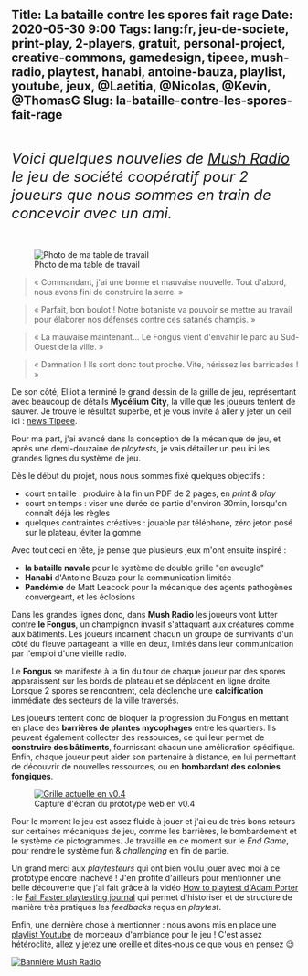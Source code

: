 Title: La bataille contre les spores fait rage
Date: 2020-05-30 9:00
Tags: lang:fr, jeu-de-societe, print-play, 2-players, gratuit, personal-project, creative-commons, gamedesign, tipeee, mush-radio, playtest, hanabi, antoine-bauza, playlist, youtube, jeux, @Laetitia, @Nicolas, @Kevin, @ThomasG
Slug: la-bataille-contre-les-spores-fait-rage
---

<p class="intro">
Voici quelques nouvelles de <a href="https://fr.tipeee.com/mush-radio">Mush Radio</a>
le jeu de société coopératif pour 2 joueurs que nous sommes en train de concevoir avec un ami.
</p>

<figure>
  <img alt="Photo de ma table de travail" src="images/2020/05/wip-MushRadio.jpg">
  <figcaption>Photo de ma table de travail</figcaption>
</figure>

> « Commandant, j'ai une bonne et mauvaise nouvelle.
> Tout d'abord, nous avons fini de construire la serre.  »

> « Parfait, bon boulot ! Notre botaniste va pouvoir se mettre au travail pour élaborer nos défenses contre ces satanés champis. »

> « La mauvaise maintenant... Le Fongus vient d'envahir le parc au Sud-Ouest de la ville. »

> « Damnation ! Ils sont donc tout proche. Vite, hérissez les barricades ! »

De son côté, Elliot a terminé le grand dessin de la grille de jeu,
représentant avec beaucoup de détails **Mycélium City**, la ville que les joueurs tentent de sauver.
Je trouve le résultat superbe, et je vous invite à aller y jeter un oeil ici : [news Tipeee](https://fr.tipeee.com/mush-radio/news/85460).

Pour ma part, j'ai avancé dans la conception de la mécanique de jeu,
et après une demi-douzaine de _playtests_, je vais détailler un peu ici les grandes lignes du système de jeu.

Dès le début du projet, nous nous sommes fixé quelques objectifs :

- court en taille : produire à la fin un PDF de 2 pages, en _print & play_
- court en temps : viser une durée de partie d'environ 30min, lorsqu'on connaît déjà les règles
- quelques contraintes créatives : jouable par téléphone, zéro jeton posé sur le plateau, éviter la gomme

Avec tout ceci en tête, je pense que plusieurs jeux m'ont ensuite inspiré :

* **la bataille navale** pour le système de double grille "en aveugle"
* **Hanabi** d'Antoine Bauza pour la communication limitée
* **Pandémie** de Matt Leacock pour la mécanique des agents pathogènes convergeant, et les éclosions

Dans les grandes lignes donc, dans **Mush Radio** les joueurs vont lutter contre **le Fongus**,
un champignon invasif s'attaquant aux créatures comme aux bâtiments.
Les joueurs incarnent chacun un groupe de survivants d'un côté du fleuve partageant la ville en deux,
limités dans leur communication par l'emploi d'une vieille radio.

Le **Fongus** se manifeste à la fin du tour de chaque joueur par des spores apparaissent sur les bords de plateau et se déplacent en ligne droite.
Lorsque 2 spores se rencontrent, cela déclenche une **calcification** immédiate des secteurs de la ville traversés.

Les joueurs tentent donc de bloquer la progression du Fongus en mettant en place
des **barrières de plantes mycophages** entre les quartiers. Ils peuvent également collecter des ressources,
ce qui leur permet de **construire des bâtiments**, fournissant chacun une amélioration spécifique.
Enfin, chaque joueur peut aider son partenaire à distance, en lui permettant de découvrir de nouvelles ressources,
ou en **bombardant des colonies fongiques**.

<figure>
  <a href="images/2020/05/MushRadio-v0.4-grid.png" target="_blank">
    <img alt="Grille actuelle en v0.4" src="images/2020/05/MushRadio-v0.4-grid.png">
  </a>
  <figcaption>Capture d'écran du prototype web en v0.4</figcaption>
</figure>

Pour le moment le jeu est assez fluide à jouer et j'ai eu de très bons retours sur certaines mécaniques de jeu,
comme les barrières, le bombardement et le système de pictogrammes.
Je travaille en ce moment sur le _End Game_, pour rendre le système fun & _challenging_ en fin de partie.

Un grand merci aux _playtesteurs_ qui ont bien voulu jouer avec moi à ce prototype encore inachevé !
J'en profite d'ailleurs pour mentionner une belle découverte que j'ai fait grâce à la vidéo [How to playtest d'Adam Porter](https://www.youtube.com/watch?v=IgRv8mF7cPo) :
le [Fail Faster playtesting journal](https://gamefound.com/projects/jay-cormier/failfasterplaytestingjournal)
qui permet d'historiser et de structure de manière très pratiques les _feedbacks_ reçus en _playtest_.

Enfin, une dernière chose à mentionner :
nous avons mis en place une [playlist Youtube](https://www.youtube.com/playlist?list=PLLgE-ga3W_kZrRHyXEcJD2zjJPPH9fqsD)
de morceaux d'ambiance pour le jeu !
C'est assez hétéroclite, allez y jetez une oreille et dites-nous ce que vous en pensez 😉

[![Bannière Mush Radio](images/2020/04/MushRadio.jpg)](https://fr.tipeee.com/mush-radio)

<style>
.intro {
  font-size: 1.6rem;
  line-height: 2rem;
  font-style: italic;
  margin: 3rem 0;
}
</style>
